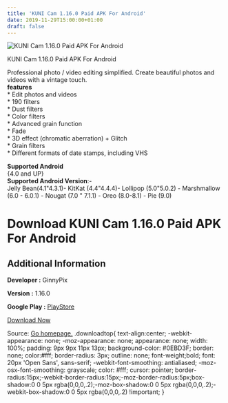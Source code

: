 ```yaml
---
title: 'KUNI Cam 1.16.0 Paid APK For Android'
date: 2019-11-29T15:00:00+01:00
draft: false
---
```


![KUNI Cam 1.16.0 Paid APK For Android](https://i0.wp.com/apkhome.net/wp-content/uploads/2019/11/KUNI-Cam-1.16.0-Paid.png "KUNI Cam 1.16.0 Paid APK For Android")

  

KUNI Cam 1.16.0 Paid APK For Android

Professional photo / video editing simplified. Create beautiful photos and videos with a vintage touch.  
**features**  
\* Edit photos and videos  
\* 190 filters  
\* Dust filters  
\* Color filters  
\* Advanced grain function  
\* Fade  
\* 3D effect (chromatic aberration) + Glitch  
\* Grain filters  
\* Different formats of date stamps, including VHS

**Supported Android**  
{4.0 and UP}  
**Supported Android Version**:-  
Jelly Bean(4.1"4.3.1)- KitKat (4.4"4.4.4)- Lollipop (5.0"5.0.2) - Marshmallow (6.0 - 6.0.1) - Nougat (7.0 " 7.1.1) - Oreo (8.0-8.1) - Pie (9.0)

Download KUNI Cam 1.16.0 Paid APK For Android
=============================================

Additional Information
----------------------

**Developer :** GinnyPix

**Version :** 1.16.0

**Google Play :** [PlayStore](https://play.google.com/store/apps/details?id=com.ginnypix.kuni)

  

[Download Now](https://store4app.co/post/kuni-cam-1-16-0-paid-apk-for-android_1574952680)

  
Source: [Go homepage.](https://store4app.co/post/kuni-cam-1-16-0-paid-apk-for-android_1574952680) .downloadtop{ text-align:center; -webkit-appearance: none; -moz-appearance: none; appearance: none; width: 100%; padding: 9px 9px 11px 13px; background-color: #0EBD3F; border: none; color:#fff; border-radius: 3px; outline: none; font-weight;bold; font: 20px 'Open Sans', sans-serif; -webkit-font-smoothing: antialiased; -moz-osx-font-smoothing: grayscale; color: #fff; cursor: pointer; border-radius:15px;-webkit-border-radius:15px;-moz-border-radius:5px;box-shadow:0 0 5px rgba(0,0,0,.2);-moz-box-shadow:0 0 5px rgba(0,0,0,.2);-webkit-box-shadow:0 0 5px rgba(0,0,0,.2) !important; }